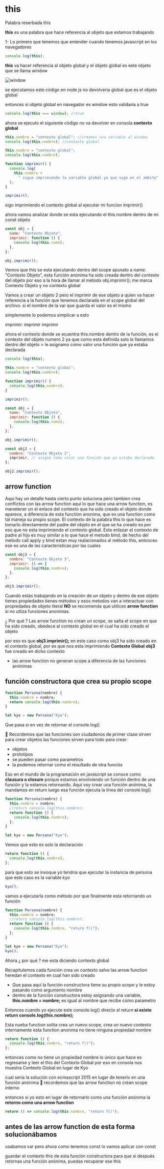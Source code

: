 # this

Palabra reserbada this

**this** es una palabra que hace referencia al objeto que estamos trabajando

1- Lo primero que tenemos que entender cuando tenemos javascript en los navegadores

```js
console.log(this);
```

**this** va hacer referencia al objeto global y el objeto global es este objeto que se llama
window

![window](./images/window.png)

se ejecutamos este código en node js no devolveria global que es el objeto global

entonces si objeto global en navegador es window esto validaría a true

```js
console.log(this === window); //true
```

ahora se ejecuto el siguiente código no va devolver en consola **contexto global**

```js
this.nombre = "contexto global"; //creamos una variable al window
console.log(this.nombre); //contexto global
```

```jsx
this.nombre = "contexto global";
console.log(this.nombre);

function imprimir() {
  console.log(
    this.nombre +
      " sigue imprimiendo la variable global ya que sigo en el ambito"
  );
}

imprimir();
```

sigo imprimiendo el contexto global al ejecutar mi funcion imprimir()

ahora vamos analizar donde se esta ejecutando el this.nombre dentro de mi const objeto

```js
const obj = {
  name: "Contexto Objeto",
  imprimir: function () {
    console.log(this.name);
  },
};

obj.imprimir();
```

Vemos que this se esta ejecutando dentro del scope apunato a name: "Contexto Objeto", esta función
anónima ha sido creada dentro del contexto del objeto por eso a la hora de llamar al método obj.imprimir();
me marca Contexto Objeto y no contexto global

Vamos a crear un objeto 2 pero el imprimir de ese objeto a quien va hacer referencia a la función que tenemos declarada
en el scope global del archivo. si el nombre de la var que guarda el valor es el mismo

simplemente lo podemos simplicar a esto

imprimir: imprimir
imprimir

ahora el contexto donde se ecuentra this.nombre dentro de la función, es el contexto del objeto numero 2
ya que como esta definida solo la llamamos dentro del objeto > le asignamo como valor una función que ya estaba declarada

```js
console.log(this);

this.nombre = "contexto global";
console.log(this.nombre);

function imprimir() {
  console.log(this.nombre);
}

imprimir();

const obj = {
  name: "Contexto Objeto",
  imprimir: function () {
    console.log(this.name);
  },
};

obj.imprimir();

const obj2 = {
  nombre: "Contexto Objeto 2",
  imprimir, // asigne como valor una función que ya estaba declarada
};

obj2.imprimir();
```

## arrow function

Aquí hay un detalle hasta cierto punto soluciona pero tambien crea conflictos con las arrow function
aquí lo que hace una arrow function, es manetener un el enlace del contexto que ha sido creado
el objeto donde aparece, a diferencia de esta function anonima, que es una function como tal maneja su propio
scope. El contexto de la palabra this lo que hace es tomarlo directamente del padre del objeto en el que se
ha creado es por eso que no esta imprimiendo el contexto global. Esto enlazar el contexto de padre al hijo
es muy similar a lo que hace el metodo bind, de hecho del metodo call apply y bind estan muy realacionados
al método this, entonces ese es una de las caracteristicas por las cuales

```js
const obj3 = {
  nombre: "Contexto Objeto 3",
  imprimir: () => {
    console.log(this.nombre);
  },
};

obj3.imprimir();
```

Cuando estás trabajando en la creación de un objeto y dentro de ese objeto tienes propiedades tienes
métodos y esos metodos van a interactuar con propiedades de objeto literal **NO** se recomienda que utilices
**arrow function** si no utliza funciones anonimas.

¿ Por qué ?
Las arrow function no crean un scope, se salta el scope en que ha sido creado, obedece al contexto global en el cual ha sido creado el objeto

por eso es que **obj3.imprimir();** en este caso como obj3 ha sido creado en el contexto global, por es que nos esta imprimiendo
**Contexto Global**
**obj3** fue creado en dicho contexto

- las arrow function no generan scope a diferencia de las funciones anónimas

## función constructora que crea su propio scope

```js
function Persona(nombre) {
  this.nombre = nombre;
  return console.log(this.nombre);
}

let kyo = new Persona("Kyo");
```

Que pasa si en vez de retornar el console.log()

👀 Recordemos que las funciones son ciudadonos de primer clase sirven para crear objetos
las funciones sirven para todo para crear:

- objetos
- prototipos
- se pueden pasar como parametros
- la podemos retornar como el resultado de otra funciós

Eso en el mundo de la programación en javascript se conoce como **clausura o closure**
porque estamos envolviendo un función dentro de una función y la estamos retornando.
Aquí voy crear una función anónima, la mandamos en return luego esa función ejecuta la linea
del console.log()

```js
function Persona(nombre) {
  this.nombre = nombre;
  //return console.log(this.nombre);
  return function () {
    console.log(this.nombre);
  };
}

let kyo = new Persona("Kyo");
```

Vemos que esto es solo la declaración

```js
return function () {
  console.log(this.nombre);
};
```

para que esto se invoque yo tendria que ejecutar la instancia de persona que este caso es la variable kyo

```js
kyo();
```

vamos a ejecutarla como método por que finalmente esta retornando un función

```js
function Persona(nombre) {
  this.nombre = nombre;
  //return console.log(this.nombre);
  return function () {
    console.log(this.nombre, "return f()");
  };
}

let kyo = new Persona("Kyo");
kyo();
```

Ahora ¿ por qué ? me esta diciendo contexto global

Recapitulemos cada función crea un contexto salvo las arrow function heredan el contexto en cual han sido creado

- Que pasa aquí la función constructora tiene su propio scope y le estoy pasando como argumento nombre
- dentro de la función constructora estoy asignando una variable, **this.nombre = nombre;** es igual al nombre
  que recibe como parametro

Entonces cuando yo ejecute este console.log() directo al return **si existe**
**return console.log(this.nombre);**

Esta nueba function solita crea un nuevo scope, crea un nuevo contexto internamente esta function anonima
no tiene ninguna propiedad nombre

```js
return function () {
  console.log(this.nombre, "return f()");
};
```

entonces como no tiene un propiedad nombre lo único que hace es regresarse y leer el this del Contexto Global
por eso en consola nos muestra Contexto Global en lugar de Kyo

cual sería la solución con ecmascript 2015 en lugar de tenerlo en una función anónima
🧠 recordemos que las arrow function no crean scope interno

entonces si yo esto en lugar de retornarlo como una función anónima la **retorno como una arrow function**

```js
return () => console.log(this.nombre, "return f()");
```

## antes de las arrow function de esta forma solucionábamos

usabamos var pero ahora como tenemos const lo vamos aplicar con const

guardar el contexto this de esta función constructora para que si después retornas una función anónima, puedas
recuperar ese this
